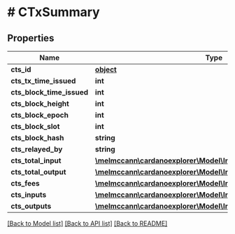 # # CTxSummary

## Properties

Name | Type | Description | Notes
------------ | ------------- | ------------- | -------------
**cts_id** | [**object**](.md) |  | 
**cts_tx_time_issued** | **int** |  | [optional] 
**cts_block_time_issued** | **int** |  | [optional] 
**cts_block_height** | **int** |  | [optional] 
**cts_block_epoch** | **int** |  | [optional] 
**cts_block_slot** | **int** |  | [optional] 
**cts_block_hash** | **string** |  | [optional] 
**cts_relayed_by** | **string** |  | [optional] 
**cts_total_input** | [**\melmccann\cardanoexplorer\Model\InlineResponse200RightCoin**](InlineResponse200RightCoin.md) |  | 
**cts_total_output** | [**\melmccann\cardanoexplorer\Model\InlineResponse200RightCoin**](InlineResponse200RightCoin.md) |  | 
**cts_fees** | [**\melmccann\cardanoexplorer\Model\InlineResponse200RightCoin**](InlineResponse200RightCoin.md) |  | 
**cts_inputs** | [**\melmccann\cardanoexplorer\Model\InlineResponse2004CtbInputs[]**](InlineResponse2004CtbInputs.md) |  | 
**cts_outputs** | [**\melmccann\cardanoexplorer\Model\InlineResponse2004CtbInputs[]**](InlineResponse2004CtbInputs.md) |  | 

[[Back to Model list]](../../README.md#documentation-for-models) [[Back to API list]](../../README.md#documentation-for-api-endpoints) [[Back to README]](../../README.md)


